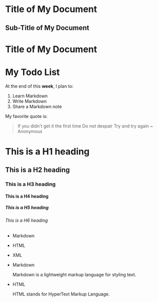 Title of My Document
====================

Sub-Title of My Document
------------------------

# Title of My Document 

My Todo List
============

At the end of this **week**, I plan to:

1. Learn Markdown
2. Write Markdown
3. Share a Markdown note

My favorite quote is:
> If you didn't get it the first time
> Do not despair
> Try and try again
> ~ Anonymous

# This is a H1 heading
## This is a H2 heading
### This is a H3 heading
#### This is a H4 heading
##### This is a H5 heading
###### This is a H6 heading

* Markdown
+ HTML
- XML

* Markdown

   Markdown is a lightweight markup language for styling text.

* HTML

   HTML stands for HyperText Markup Language.
